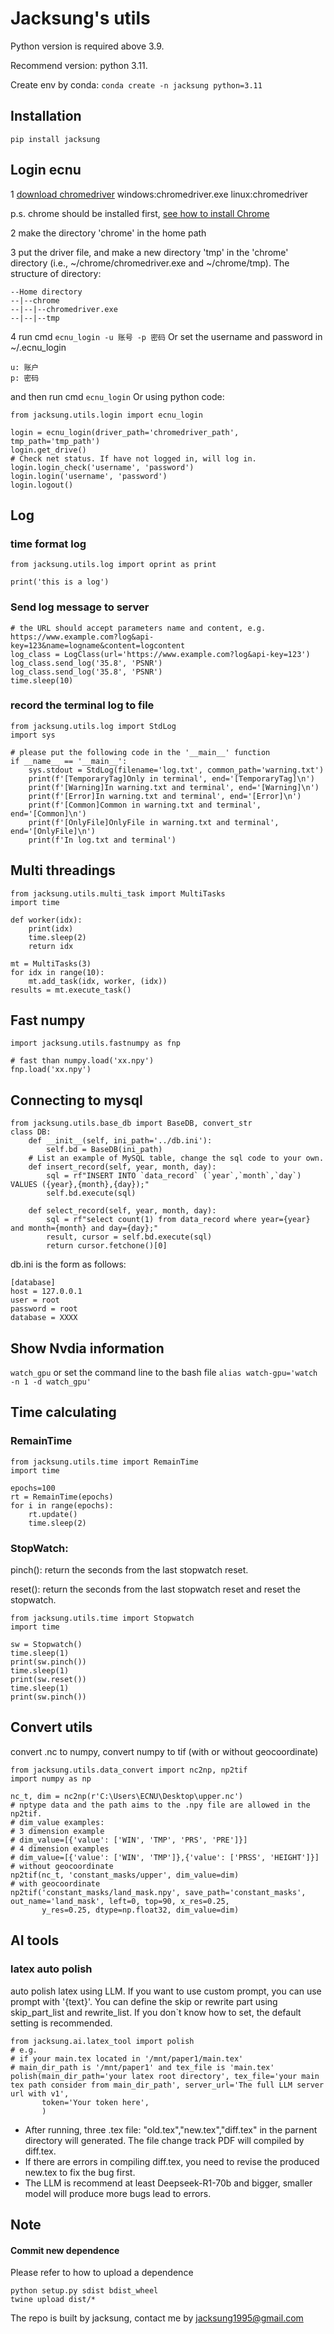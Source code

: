 # Jacksung's utils
Python version is required above 3.9.

Recommend version: python 3.11.

Create env by conda: 
```conda create -n jacksung python=3.11```

## Installation
```pip install jacksung```
## Login ecnu
1 [download chromedriver](https://googlechromelabs.github.io/chrome-for-testing/)
    windows:chromedriver.exe
    linux:chromedriver

p.s. chrome should be installed first, 
[see how to install Chrome](https://www.google.com/chrome/)

2 make the directory 'chrome' in the home path

3 put the driver file, and make a new directory 'tmp' in the 'chrome' directory (i.e., ~/chrome/chromedriver.exe and ~/chrome/tmp). The structure of directory:
```
--Home directory
--|--chrome
--|--|--chromedriver.exe
--|--|--tmp
```

4 run cmd
```ecnu_login -u 账号 -p 密码```
Or
set the username and password in ~/.ecnu_login
```
u: 账户
p: 密码
```
and then run cmd ```ecnu_login```
Or using python code:
```
from jacksung.utils.login import ecnu_login

login = ecnu_login(driver_path='chromedriver_path', tmp_path='tmp_path')
login.get_drive()
# Check net status. If have not logged in, will log in.
login.login_check('username', 'password')
login.login('username', 'password')
login.logout()
```

## Log
### time format log
```
from jacksung.utils.log import oprint as print

print('this is a log')
```
### Send log message to server
```
# the URL should accept parameters name and content, e.g. https://www.example.com?log&api-key=123&name=logname&content=logcontent
log_class = LogClass(url='https://www.example.com?log&api-key=123')
log_class.send_log('35.8', 'PSNR')
log_class.send_log('35.8', 'PSNR')
time.sleep(10)
```
### record the terminal log to file

```
from jacksung.utils.log import StdLog
import sys

# please put the following code in the '__main__' function
if __name__ == '__main__':
    sys.stdout = StdLog(filename='log.txt', common_path='warning.txt')
    print(f'[TemporaryTag]Only in terminal', end='[TemporaryTag]\n')
    print(f'[Warning]In warning.txt and terminal', end='[Warning]\n')
    print(f'[Error]In warning.txt and terminal', end='[Error]\n')
    print(f'[Common]Common in warning.txt and terminal', end='[Common]\n')
    print(f'[OnlyFile]OnlyFile in warning.txt and terminal', end='[OnlyFile]\n')
    print(f'In log.txt and terminal')
```
## Multi threadings
```
from jacksung.utils.multi_task import MultiTasks
import time

def worker(idx):
    print(idx)
    time.sleep(2)
    return idx

mt = MultiTasks(3)
for idx in range(10):
    mt.add_task(idx, worker, (idx))
results = mt.execute_task()
```
## Fast numpy
```
import jacksung.utils.fastnumpy as fnp

# fast than numpy.load('xx.npy')
fnp.load('xx.npy')
```

## Connecting to mysql
```
from jacksung.utils.base_db import BaseDB, convert_str
class DB:
    def __init__(self, ini_path='../db.ini'):
        self.bd = BaseDB(ini_path)
    # List an example of MySQL table, change the sql code to your own. 
    def insert_record(self, year, month, day):
        sql = rf"INSERT INTO `data_record` (`year`,`month`,`day`) VALUES ({year},{month},{day});"
        self.bd.execute(sql)

    def select_record(self, year, month, day):
        sql = rf"select count(1) from data_record where year={year} and month={month} and day={day};"
        result, cursor = self.bd.execute(sql)
        return cursor.fetchone()[0]
```
db.ini is the form  as follows:
```
[database]
host = 127.0.0.1
user = root
password = root
database = XXXX
```
## Show Nvdia information
```watch_gpu```
or set the command line to the bash file
```alias watch-gpu='watch -n 1 -d watch_gpu'```

## Time calculating
### RemainTime
```
from jacksung.utils.time import RemainTime
import time

epochs=100
rt = RemainTime(epochs)
for i in range(epochs):
    rt.update()
    time.sleep(2)
```
### StopWatch:
pinch(): return the seconds from the last stopwatch reset.

reset(): return the seconds from the last stopwatch reset and reset the stopwatch.
```
from jacksung.utils.time import Stopwatch
import time

sw = Stopwatch()
time.sleep(1)
print(sw.pinch())
time.sleep(1)
print(sw.reset())
time.sleep(1)
print(sw.pinch())
```


## Convert utils
convert .nc to numpy, convert numpy to tif (with or without geocoordinate)

```
from jacksung.utils.data_convert import nc2np, np2tif
import numpy as np
    
nc_t, dim = nc2np(r'C:\Users\ECNU\Desktop\upper.nc')
# nptype data and the path aims to the .npy file are allowed in the np2tif.
# dim_value examples:
# 3 dimension example
# dim_value=[{'value': ['WIN', 'TMP', 'PRS', 'PRE']}]
# 4 dimension examples
# dim_value=[{'value': ['WIN', 'TMP']},{'value': ['PRSS', 'HEIGHT']}]
# without geocoordinate
np2tif(nc_t, 'constant_masks/upper', dim_value=dim)
# with geocoordinate
np2tif('constant_masks/land_mask.npy', save_path='constant_masks', out_name='land_mask', left=0, top=90, x_res=0.25,
       y_res=0.25, dtype=np.float32, dim_value=dim)
```
## AI tools
### latex auto polish
auto polish latex using LLM.
If you want to use custom prompt, you can use prompt with '{text}'.
You can define the skip or rewrite part using skip_part_list and rewrite_list. If you don`t know how to set, the default setting is recommended.
 
```
from jacksung.ai.latex_tool import polish
# e.g.
# if your main.tex located in '/mnt/paper1/main.tex'
# main_dir_path is '/mnt/paper1' and tex_file is 'main.tex'
polish(main_dir_path='your latex root directory', tex_file='your main tex path consider from main_dir_path', server_url='The full LLM server url with v1',
       token='Your token here',
       )
```
- After running, three .tex file: "old.tex","new.tex","diff.tex" in the parnent directory will generated. The file change track PDF will compiled by diff.tex.
- If there are errors in compiling diff.tex, you need to revise the produced new.tex to fix the bug first.
- The LLM is recommend at least Deepseek-R1-70b and bigger, smaller model will produce more bugs lead to errors.
## Note
#### Commit new dependence
Please refer to how to upload a dependence
```
python setup.py sdist bdist_wheel
twine upload dist/*
```
The repo is built by jacksung, contact me by jacksung1995@gmail.com
